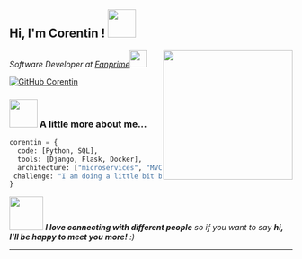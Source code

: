 <h2> Hi, I'm Corentin ! <img src="https://media.giphy.com/media/mGcNjsfWAjY5AEZNw6/giphy.gif" width="50"></h2>
<img align='right' src="https://media.giphy.com/media/LMt9638dO8dftAjtco/giphy.gif" width="230">
<p><em>Software Developer at <a href="http://www.fanprime.io">Fanprime</a><img src="https://media.giphy.com/media/fYSnHlufseco8Fh93Z/giphy.gif" width="30">
</em></p>


<!-- [![Linkedin: thaianebraga](https://img.shields.io/badge/-thaianebraga-blue?style=flat-square&logo=Linkedin&logoColor=white&link=https://www.linkedin.com/in/thaianebraga/)](https://www.linkedin.com/in/thaianebraga/) -->
[![GitHub Corentin](https://img.shields.io/github/followers/thaiane?label=follow&style=social)](https://github.com/Cocorico84)


### <img src="https://media.giphy.com/media/VgCDAzcKvsR6OM0uWg/giphy.gif" width="50"> A little more about me...  

```python
corentin = {
  code: [Python, SQL],
  tools: [Django, Flask, Docker],
  architecture: ["microservices", "MVC"],
 challenge: "I am doing a little bit better every day !"
}
```

<img src="https://media.giphy.com/media/LnQjpWaON8nhr21vNW/giphy.gif" width="60"> <em><b>I love connecting with different people</b> so if you want to say <b>hi, I'll be happy to meet you more!</b> :)</em>

---
